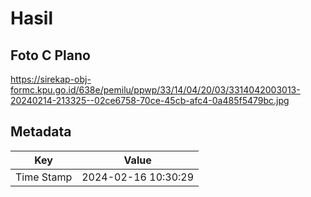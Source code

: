 # Hasil

## Foto C Plano

https://sirekap-obj-formc.kpu.go.id/638e/pemilu/ppwp/33/14/04/20/03/3314042003013-20240214-213325--02ce6758-70ce-45cb-afc4-0a485f5479bc.jpg


## Metadata

| Key        | Value               |
| ---------- | ------------------- |
| Time Stamp | 2024-02-16 10:30:29 |



